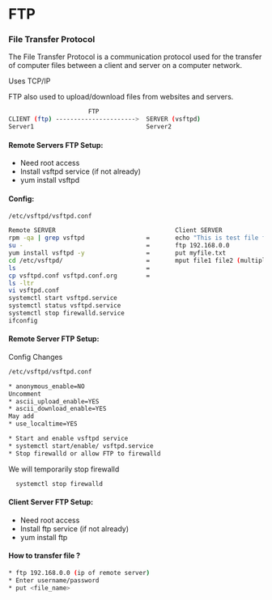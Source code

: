 # FTP
### File Transfer Protocol

The File Transfer Protocol is a communication protocol used for the transfer of computer files between a client and server on a computer network.

Uses TCP/IP

FTP also used to upload/download files from websites and servers.
```bash
                      FTP
CLIENT (ftp) ---------------------->  SERVER (vsftpd)
Server1                               Server2
```
#### Remote Servers FTP Setup:

* Need root access
* Install vsftpd service (if not already)
* yum install vsftpd

#### Config:
```bash
/etc/vsftpd/vsftpd.conf
```
```bash
Remote SERVER                                 Client SERVER 
rpm -qa | grep vsftpd                 =       echo "This is test file from client linux" > myfile.txt
su -                                  =       ftp 192.168.0.0 
yum install vsftpd -y                 =       put myfile.txt
cd /etc/vsftpd/                       =       mput file1 file2 (multiple files)
ls                                    =
cp vsftpd.conf vsftpd.conf.org        =
ls -ltr
vi vsftpd.conf
systemctl start vsftpd.service
systemctl status vsftpd.service
systemctl stop firewalld.service
ifconfig
```

#### Remote Server FTP Setup:

Config Changes
```bash
/etc/vsftpd/vsftpd.conf
```
```bash
* anonymous_enable=NO
Uncomment
* ascii_upload_enable=YES
* ascii_download_enable=YES
May add
* use_localtime=YES
```
```bash
* Start and enable vsftpd service
* systemctl start/enable/ vsftpd.service
* Stop firewalld or allow FTP to firewalld
```
We will temporarily stop firewalld
```bash
  systemctl stop firewalld
```
#### Client Server FTP Setup:

* Need root access
* Install ftp service (if not already)
* yum install ftp

#### How to transfer file ?
```bash
* ftp 192.168.0.0 (ip of remote server)
* Enter username/password
* put <file_name>
```
